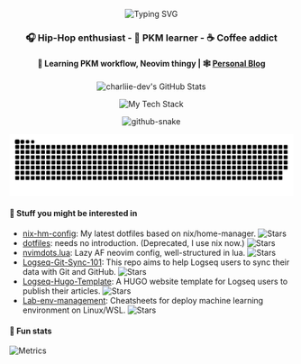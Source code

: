 <p align="center">
<img src="https://readme-typing-svg.demolab.com?font=Roboto&size=27&pause=1000&color=ADF182&background=52387400&center=true&vCenter=true&random=false&width=450&height=80&lines=Hi+there%2C+this+is+Charles+Chiu." alt="Typing SVG" />
</p>

<h3 align="center">
    🎧 Hip-Hop enthusiast - 📜 PKM learner - ☕ Coffee addict
</h3>

<h4 align="center">
    🌱 Learning PKM workflow, Neovim thingy | 🕸️ <a href="https://blog.charliie.dev/">Personal Blog</a>
</h4>

<p align="center">
<img src="https://github-readme-stats.vercel.app/api?username=charliie-dev&count_private=false&show_icons=true&bg_color=1e1e2e&text_color=cdd6f4&icon_color=cba6f7&title_color=94e2d5" alt="charliie-dev's GitHub Stats" />
</p>

<p align="center">
<img src="https://github-readme-tech-stack.vercel.app/api/cards?title=Tech%20Stack&align=center&fontFamily=JetBrainsMono&lineCount=1&theme=catppuccin_mocha&gap=7&hideTitle=true&line1=python,python,3776AB;pytorch,pytorch,ee4c2c;lua,lua,2C2D72;docker,docker,2496ED;" alt="My Tech Stack" />
</p>

<p align="center">
<picture>
  <source media="(prefers-color-scheme: dark)" srcset="github-snake-dark.svg">
  <source media="(prefers-color-scheme: light)" srcset="github-snake.svg">
  <img alt="github-snake" src="github-snake.svg">
</picture>
</p>

<p align="center">
<picture>
  <source media="(prefers-color-scheme: dark)" srcset="https://raw.githubusercontent.com/charliie-dev/charliie-dev/output/github-contribution-grid-snake-dark.svg">
  <source media="(prefers-color-scheme: light)" srcset="https://raw.githubusercontent.com/charliie-dev/charliie-dev/output/github-contribution-grid-snake.svg">
  <img alt="github contribution grid snake animation" src="https://raw.githubusercontent.com/platane/platane/output/github-contribution-grid-snake.svg">
</picture>
</p>

#### 👀 Stuff you might be interested in

- [nix-hm-config](https://github.com/charliie-dev/nix-hm-config):
  My latest dotfiles based on nix/home-manager.
  ![Stars](https://img.shields.io/github/stars/charliie-dev/nix-hm-config?style=flat-square)
- [dotfiles](https://github.com/charliie-dev/dotfiles):
  needs no introduction. (Deprecated, I use nix now.)
  ![Stars](https://img.shields.io/github/stars/charliie-dev/dotfiles?style=flat-square)
- [nvimdots.lua](https://github.com/charliie-dev/nvimdots.lua):
  Lazy AF neovim config, well-structured in lua.
  ![Stars](https://img.shields.io/github/stars/charliie-dev/nvimdots.lua?style=flat-square)
- [Logseq-Git-Sync-101](https://github.com/charliie-dev/Logseq-Git-Sync-101):
  This repo aims to help Logseq users to sync their data with Git and GitHub.
  ![Stars](https://img.shields.io/github/stars/charliie-dev/Logseq-Git-Sync-101?style=flat-square)
- [Logseq-Hugo-Template](https://github.com/charliie-dev/Logseq-Hugo-Template):
  A HUGO website template for Logseq users to publish their articles.
  ![Stars](https://img.shields.io/github/stars/charliie-dev/Logseq-Hugo-Template?style=flat-square)
- [Lab-env-management](https://github.com/charliie-dev/Lab-env-management):
  Cheatsheets for deploy machine learning environment on Linux/WSL.
  ![Stars](https://img.shields.io/github/stars/charliie-dev/Lab-env-management?style=flat-square)

#### 🔭 Fun stats

![Metrics](https://raw.githubusercontent.com/charliie-dev/charliie-dev/main/github-metrics.svg?)

<!--
**ibhagwan/ibhagwan** is a ✨ _special_ ✨ repository because its `README.md` (this file) appears on your GitHub profile.

Here are some ideas to get you started:

- 🔭 I’m currently working on ...
- 🌱 I’m currently learning ...
- 👯 I’m looking to collaborate on ...
- 🤔 I’m looking for help with ...
- 💬 Ask me about ...
- 📫 How to reach me: ...
- 😄 Pronouns: ...
- ⚡ Fun fact: ...
-->
